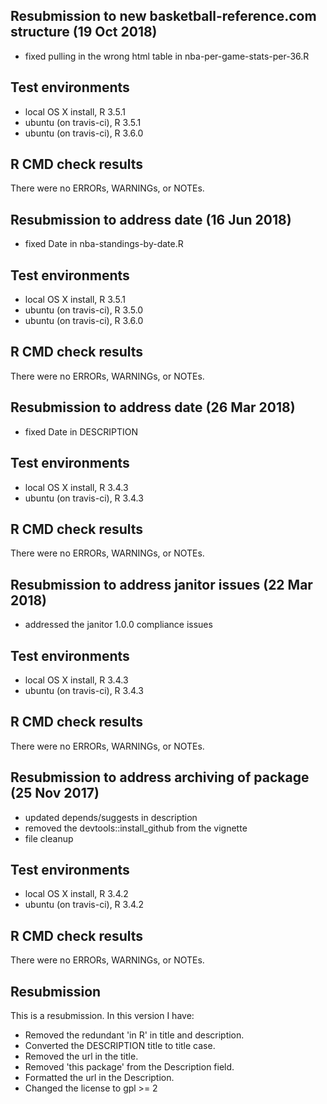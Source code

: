 ## Resubmission to new basketball-reference.com structure (19 Oct 2018)

* fixed pulling in the wrong html table in nba-per-game-stats-per-36.R

## Test environments
* local OS X install, R 3.5.1
* ubuntu (on travis-ci), R 3.5.1
* ubuntu (on travis-ci), R 3.6.0

## R CMD check results
There were no ERRORs, WARNINGs, or NOTEs.

## Resubmission to address date (16 Jun 2018)

* fixed Date in nba-standings-by-date.R

## Test environments
* local OS X install, R 3.5.1
* ubuntu (on travis-ci), R 3.5.0
* ubuntu (on travis-ci), R 3.6.0

## R CMD check results
There were no ERRORs, WARNINGs, or NOTEs.

## Resubmission to address date (26 Mar 2018)

* fixed Date in DESCRIPTION

## Test environments
* local OS X install, R 3.4.3
* ubuntu (on travis-ci), R 3.4.3

## R CMD check results
There were no ERRORs, WARNINGs, or NOTEs.

## Resubmission to address janitor issues (22 Mar 2018)

* addressed the janitor 1.0.0 compliance issues

## Test environments
* local OS X install, R 3.4.3
* ubuntu (on travis-ci), R 3.4.3

## R CMD check results
There were no ERRORs, WARNINGs, or NOTEs.

## Resubmission to address archiving of package (25 Nov 2017)

* updated depends/suggests in description
* removed the devtools::install_github from the vignette
* file cleanup

## Test environments
* local OS X install, R 3.4.2
* ubuntu (on travis-ci), R 3.4.2

## R CMD check results
There were no ERRORs, WARNINGs, or NOTEs.

## Resubmission 
This is a resubmission. In this version I have:

* Removed the redundant 'in R' in title and description.
* Converted the DESCRIPTION title to title case.
* Removed the url in the title.
* Removed 'this package' from the Description field.
* Formatted the url in the Description.
* Changed the license to gpl >= 2

